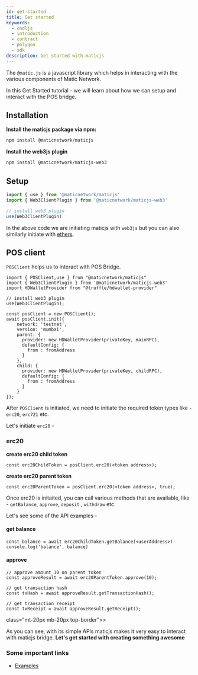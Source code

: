 ```yaml
---
id: get-started
title: Get started
keywords: 
  - cndljs
  - introduction
  - contract
  - polygon
  - sdk
description: Get started with maticjs
---
```


The `@matic.js` is a javascript library which helps in interacting with the various components of Matic Network.

In this Get Started tutorial - we will learn about how we can setup and interact with the POS bridge.

## Installation

**Install the maticjs package via npm:**

```bash
npm install @maticnetwork/maticjs
```

**Install the web3js plugin**

```bash
npm install @maticnetwork/maticjs-web3
```

## Setup

```javascript
import { use } from '@maticnetwork/maticjs'
import { Web3ClientPlugin } from '@maticnetwork/maticjs-web3'

// install web3 plugin
use(Web3ClientPlugin)
```

In the above code we are initiating maticjs with `web3js` but you can also similarly initiate with [ethers](docs/setup/ethers).

## POS client

`POSClient` helps us to interact with POS Bridge.

```
import { POSClient,use } from "@maticnetwork/maticjs"
import { Web3ClientPlugin } from '@maticnetwork/maticjs-web3'
import HDWalletProvider from "@truffle/hdwallet-provider"

// install web3 plugin
use(Web3ClientPlugin);

const posClient = new POSClient();
await posClient.init({
    network: 'testnet',
    version: 'mumbai',
    parent: {
      provider: new HDWalletProvider(privateKey, mainRPC),
      defaultConfig: {
        from : fromAddress
      }
    },
    child: {
      provider: new HDWalletProvider(privateKey, childRPC),
      defaultConfig: {
        from : fromAddress
      }
    }
});

```

After `POSClient` is initiated, we need to initiate the required token types like - `erc20`, `erc721` etc.

Let's initiate `erc20` -

### erc20

**create erc20 child token**

```
const erc20ChildToken = posClient.erc20(<token address>);
```

**create erc20 parent token**

```
const erc20ParentToken = posClient.erc20(<token address>, true);

```

Once erc20 is initaited, you can call various methods that are available, like - `getBalance`, `approve`, `deposit` , `withdraw` etc.

Let's see some of the API examples -

#### get balance

```
const balance = await erc20ChildToken.getBalance(<userAddress>)
console.log('balance', balance)
```

#### approve

```
// approve amount 10 on parent token
const approveResult = await erc20ParentToken.approve(10);

// get transaction hash
const txHash = await approveResult.getTransactionHash();

// get transaction receipt
const txReceipt = await approveResult.getReceipt();
```

 class="mt-20px mb-20px top-border">>

As you can see, with its simple APIs maticjs makes it very easy to interact with maticjs bridge. **Let's get started with creating something awesome**

### Some important links

- [Examples](https://github.com/maticnetwork/matic.js/tree/master/examples)
